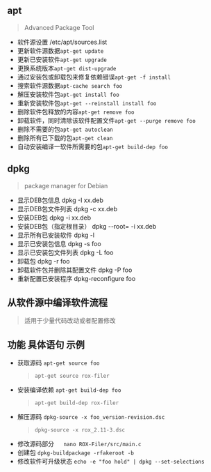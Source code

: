 ﻿## apt
> Advanced Package Tool
+ 软件源设置	/etc/apt/sources.list
+ 更新软件源数据`apt-get update`
+ 更新已安装软件`apt-get upgrade`
+ 更换系统版本`apt-get dist-upgrade`
+ 通过安装包或卸载包来修复依赖错误`apt-get -f install`
+ 搜索软件源数据`apt-cache search foo`
+ 解压安装软件包`apt-get install foo`
+ 重新安装软件包`apt-get --reinstall install foo`
+ 删除软件包释放的内容`apt-get remove foo`
+ 卸载软件，同时清除该软件配置文件`apt-get --purge remove foo`
+ 删除不需要的包`apt-get autoclean`
+ 删除所有已下载的包`apt-get clean`
+ 自动安装编译一软件所需要的包`apt-get build-dep foo`


## dpkg
> package manager for Debian
+ 显示DEB包信息	dpkg -I xx.deb
+ 显示DEB包文件列表	dpkg -c xx.deb
+ 安装DEB包	dpkg -i xx.deb
+ 安装DEB包（指定根目录）	dpkg --root=<directory> -i xx.deb
+ 显示所有已安装软件	dpkg -l
+ 显示已安装包信息	dpkg -s foo
+ 显示已安装包文件列表	dpkg -L foo
+ 卸载包	dpkg -r foo
+ 卸载软件包并删除其配置文件	dpkg -P foo
+ 重新配置已安装程序	dpkg-reconfigure foo



## 从软件源中编译软件流程

> 适用于少量代码改动或者配置修改
## 功能	具体语句	示例
+ 获取源码	`apt-get source foo`
	> `apt-get source rox-filer`
+ 安装编译依赖	`apt-get build-dep foo`	
	> `apt-get build-dep rox-filer`
+ 解压源码	`dpkg-source -x foo_version-revision.dsc`	
	> `dpkg-source -x rox_2.11-3.dsc`
+ 修改源码部分	　	`nano ROX-Filer/src/main.c`
+ 创建包	`dpkg-buildpackage -rfakeroot -b`	　
+ 修改软件可升级状态	`echo -e "foo hold" | dpkg --set-selections`
